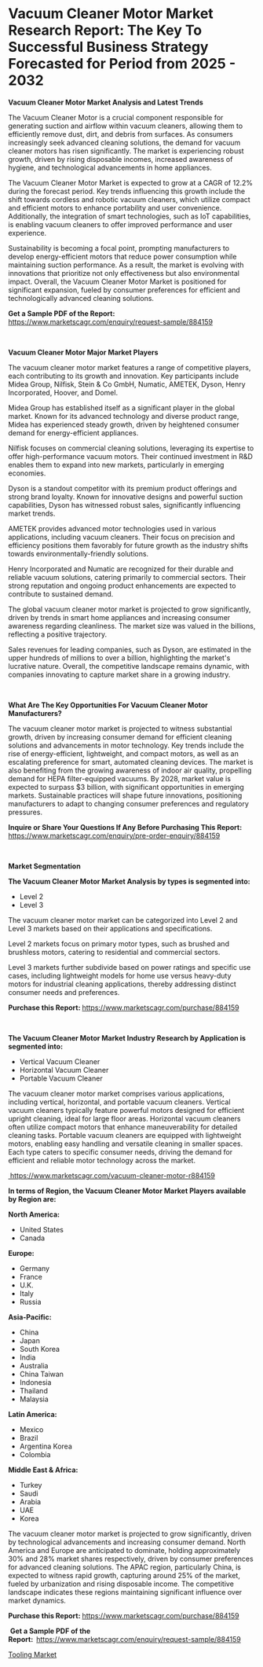 <p><h1>Vacuum Cleaner Motor Market Research Report: The Key To Successful Business Strategy Forecasted for Period from 2025 - 2032</h1></p><p><strong>Vacuum Cleaner Motor Market Analysis and Latest Trends</strong></p>
<p><p>The Vacuum Cleaner Motor is a crucial component responsible for generating suction and airflow within vacuum cleaners, allowing them to efficiently remove dust, dirt, and debris from surfaces. As consumers increasingly seek advanced cleaning solutions, the demand for vacuum cleaner motors has risen significantly. The market is experiencing robust growth, driven by rising disposable incomes, increased awareness of hygiene, and technological advancements in home appliances.</p><p>The Vacuum Cleaner Motor Market is expected to grow at a CAGR of 12.2% during the forecast period. Key trends influencing this growth include the shift towards cordless and robotic vacuum cleaners, which utilize compact and efficient motors to enhance portability and user convenience. Additionally, the integration of smart technologies, such as IoT capabilities, is enabling vacuum cleaners to offer improved performance and user experience.</p><p>Sustainability is becoming a focal point, prompting manufacturers to develop energy-efficient motors that reduce power consumption while maintaining suction performance. As a result, the market is evolving with innovations that prioritize not only effectiveness but also environmental impact. Overall, the Vacuum Cleaner Motor Market is positioned for significant expansion, fueled by consumer preferences for efficient and technologically advanced cleaning solutions.</p></p>
<p><strong>Get a Sample PDF of the Report:&nbsp;</strong> <a href="https://www.marketscagr.com/enquiry/request-sample/884159?utm_campaign=2215&utm_medium=2&utm_source=Github&utm_content=ia&utm_term=16022025&utm_id=vacuum-cleaner-motor">https://www.marketscagr.com/enquiry/request-sample/884159</a></p>
<p>&nbsp;</p>
<p><strong>Vacuum Cleaner Motor Major Market Players</strong></p>
<p><p>The vacuum cleaner motor market features a range of competitive players, each contributing to its growth and innovation. Key participants include Midea Group, Nilfisk, Stein & Co GmbH, Numatic, AMETEK, Dyson, Henry Incorporated, Hoover, and Domel.</p><p>Midea Group has established itself as a significant player in the global market. Known for its advanced technology and diverse product range, Midea has experienced steady growth, driven by heightened consumer demand for energy-efficient appliances. </p><p>Nilfisk focuses on commercial cleaning solutions, leveraging its expertise to offer high-performance vacuum motors. Their continued investment in R&D enables them to expand into new markets, particularly in emerging economies.</p><p>Dyson is a standout competitor with its premium product offerings and strong brand loyalty. Known for innovative designs and powerful suction capabilities, Dyson has witnessed robust sales, significantly influencing market trends.</p><p>AMETEK provides advanced motor technologies used in various applications, including vacuum cleaners. Their focus on precision and efficiency positions them favorably for future growth as the industry shifts towards environmentally-friendly solutions.</p><p>Henry Incorporated and Numatic are recognized for their durable and reliable vacuum solutions, catering primarily to commercial sectors. Their strong reputation and ongoing product enhancements are expected to contribute to sustained demand.</p><p>The global vacuum cleaner motor market is projected to grow significantly, driven by trends in smart home appliances and increasing consumer awareness regarding cleanliness. The market size was valued in the billions, reflecting a positive trajectory.</p><p>Sales revenues for leading companies, such as Dyson, are estimated in the upper hundreds of millions to over a billion, highlighting the market's lucrative nature. Overall, the competitive landscape remains dynamic, with companies innovating to capture market share in a growing industry.</p></p>
<p>&nbsp;</p>
<p><strong>What Are The Key Opportunities For Vacuum Cleaner Motor Manufacturers?</strong></p>
<p><p>The vacuum cleaner motor market is projected to witness substantial growth, driven by increasing consumer demand for efficient cleaning solutions and advancements in motor technology. Key trends include the rise of energy-efficient, lightweight, and compact motors, as well as an escalating preference for smart, automated cleaning devices. The market is also benefiting from the growing awareness of indoor air quality, propelling demand for HEPA filter-equipped vacuums. By 2028, market value is expected to surpass $3 billion, with significant opportunities in emerging markets. Sustainable practices will shape future innovations, positioning manufacturers to adapt to changing consumer preferences and regulatory pressures.</p></p>
<p><strong>Inquire or Share Your Questions If Any Before Purchasing This Report:</strong> <a href="https://www.marketscagr.com/enquiry/pre-order-enquiry/884159?utm_campaign=2215&utm_medium=2&utm_source=Github&utm_content=ia&utm_term=16022025&utm_id=vacuum-cleaner-motor">https://www.marketscagr.com/enquiry/pre-order-enquiry/884159</a></p>
<p>&nbsp;</p>
<p><strong>Market Segmentation</strong></p>
<p><strong>The Vacuum Cleaner Motor Market Analysis by types is segmented into:</strong></p>
<p><ul><li>Level 2</li><li>Level 3</li></ul></p>
<p><p>The vacuum cleaner motor market can be categorized into Level 2 and Level 3 markets based on their applications and specifications. </p><p>Level 2 markets focus on primary motor types, such as brushed and brushless motors, catering to residential and commercial sectors. </p><p>Level 3 markets further subdivide based on power ratings and specific use cases, including lightweight models for home use versus heavy-duty motors for industrial cleaning applications, thereby addressing distinct consumer needs and preferences.</p></p>
<p><strong>Purchase this Report:&nbsp;</strong><a href="https://www.marketscagr.com/purchase/884159?utm_campaign=2215&utm_medium=2&utm_source=Github&utm_content=ia&utm_term=16022025&utm_id=vacuum-cleaner-motor">https://www.marketscagr.com/purchase/884159</a></p>
<p>&nbsp;</p>
<p><strong>The Vacuum Cleaner Motor Market Industry Research by Application is segmented into:</strong></p>
<p><ul><li>Vertical Vacuum Cleaner</li><li>Horizontal Vacuum Cleaner</li><li>Portable Vacuum Cleaner</li></ul></p>
<p><p>The vacuum cleaner motor market comprises various applications, including vertical, horizontal, and portable vacuum cleaners. Vertical vacuum cleaners typically feature powerful motors designed for efficient upright cleaning, ideal for large floor areas. Horizontal vacuum cleaners often utilize compact motors that enhance maneuverability for detailed cleaning tasks. Portable vacuum cleaners are equipped with lightweight motors, enabling easy handling and versatile cleaning in smaller spaces. Each type caters to specific consumer needs, driving the demand for efficient and reliable motor technology across the market.</p></p>
<p><a href="https://www.marketscagr.com/vacuum-cleaner-motor-r884159?utm_campaign=2215&utm_medium=2&utm_source=Github&utm_content=ia&utm_term=16022025&utm_id=vacuum-cleaner-motor">&nbsp;https://www.marketscagr.com/vacuum-cleaner-motor-r884159</a></p>
<p><strong>In terms of Region, the Vacuum Cleaner Motor Market Players available by Region are:</strong></p>
<p>
    <p> <strong> North America: </strong>
        <ul>
            <li>United States</li>
            <li>Canada</li>
        </ul>
        </p> 
    <p> <strong> Europe: </strong>
        <ul>
            <li>Germany</li>
            <li>France</li>
            <li>U.K.</li>
            <li>Italy</li>
            <li>Russia</li>
        </ul>
        </p> 
    <p> <strong> Asia-Pacific: </strong>
        <ul>
            <li>China</li>
            <li>Japan</li>
            <li>South Korea</li>
            <li>India</li>
            <li>Australia</li>
            <li>China Taiwan</li>
            <li>Indonesia</li>
            <li>Thailand</li>
            <li>Malaysia</li>
        </ul>
        </p> 
    <p> <strong> Latin America: </strong>
        <ul>
            <li>Mexico</li>
            <li>Brazil</li>
            <li>Argentina Korea</li>
            <li>Colombia</li>
        </ul>
        </p> 
    <p> <strong> Middle East & Africa: </strong>
        <ul>
            <li>Turkey</li>
            <li>Saudi</li>
            <li>Arabia</li>
            <li>UAE</li>
            <li>Korea</li>
        </ul>
    </p>
    </p>
<p><p>The vacuum cleaner motor market is projected to grow significantly, driven by technological advancements and increasing consumer demand. North America and Europe are anticipated to dominate, holding approximately 30% and 28% market shares respectively, driven by consumer preferences for advanced cleaning solutions. The APAC region, particularly China, is expected to witness rapid growth, capturing around 25% of the market, fueled by urbanization and rising disposable income. The competitive landscape indicates these regions maintaining significant influence over market dynamics.</p></p>
<p><strong>Purchase this Report: </strong><a href="https://www.marketscagr.com/purchase/884159?utm_campaign=2215&utm_medium=2&utm_source=Github&utm_content=ia&utm_term=16022025&utm_id=vacuum-cleaner-motor">https://www.marketscagr.com/purchase/884159</a></p>
<p>&nbsp;<strong>Get a Sample PDF of the Report:&nbsp;&nbsp;</strong><a href="https://www.marketscagr.com/enquiry/request-sample/884159?utm_campaign=2215&utm_medium=2&utm_source=Github&utm_content=ia&utm_term=16022025&utm_id=vacuum-cleaner-motor">https://www.marketscagr.com/enquiry/request-sample/884159</a></p>
<p><strong></strong></p>
<p><p><a href="https://github.com/manesros8/Market-Research-Report-List-1/blob/main/tooling-market.md?utm_campaign=2215&utm_medium=2&utm_source=Github&utm_content=ia&utm_term=16022025&utm_id=vacuum-cleaner-motor">Tooling Market</a></p></p>